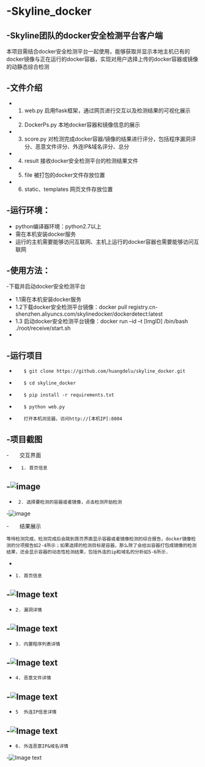 -Skyline_docker
===
-Skyline团队的docker安全检测平台客户端
---
 本项目需结合docker安全检测平台一起使用，能够获取并显示本地主机已有的docker镜像与正在运行的docker容器，实现对用户选择上传的docker容器或镜像的动静态综合检测  

-文件介绍
---
-	1. web.py    启用flask框架，通过网页进行交互以及检测结果的可视化展示
-	2. DockerPs.py    本地docker容器和镜像信息的展示
-    3. score.py  对检测完成docker容器/镜像的结果进行评分，包括程序漏洞评分、恶意文件评分、外连IP&域名评分、总分
-    4. result     接收docker安全检测平台的检测结果文件
-    5. file       被打包的docker文件存放位置
-    6. static、templates    网页文件存放位置


-运行环境：
---
- python编译器环境：python2.7以上
-	需在本机安装docker服务 
-	运行的主机需要能够访问互联网、主机上运行的docker容器也需要能够访问互联网  

-使用方法：
---
-下载并启动docker安全检测平台
-    1.1需在本机安装docker服务  
-    1.2下载docker安全检测平台镜像：docker pull registry.cn-shenzhen.aliyuncs.com/skylinedocker/dockerdetect:latest 
-    1.3 启动docker安全检测平台镜像：docker run –id –t [ImgID] /bin/bash ./root/receive/start.sh
-

-运行项目
----
-        $ git clone https://github.com/huangdelu/skyline_docker.git
-        $ cd skyline_docker
-        $ pip install -r requirements.txt
-        $ python web.py
-        打开本机浏览器，访问http://[本机IP]:8004  

-项目截图<br>  
---

-&emsp;&emsp;交互界面

-       1. 首页信息
-![image](https://github.com/huangdelu/skyline_docker/blob/master/img_folder/index.png)
-  
-      2. 选择要检测的容器或者镜像，点击检测开始检测
-![image](https://github.com/huangdelu/skyline_docker/blob/master/img_folder/chose.png)   


-&emsp;&emsp;结果展示</br>


    等待检测完成，检测完成后会跳到首页界面显示容器或者镜像检测的综合报告，docker镜像检测的分项报告如2-4所示；如果选择的检测目标是容器，那么除了会给出容器打包成镜像的检测结果，还会显示容器的动态性检测结果，包括外连的ip和域名的分析如5-6所示.   
-
-     1. 首页信息
-![Image text](https://github.com/huangdelu/skyline_docker/blob/master/img_folder/indexinfo.png)
-  
-     2. 漏洞详情   
-![Image text](https://github.com/huangdelu/skyline_docker/blob/master/img_folder/cveinfo.png)   
-  
-     3. 内置程序列表详情     
-![Image text](https://github.com/huangdelu/skyline_docker/blob/master/img_folder/program.png)   
- 
-     4. 恶意文件详情  
-![Image text](https://github.com/huangdelu/skyline_docker/blob/master/img_folder/evilfile.png)  
-   
-     5  外连IP信息详情  
-![Image text](https://github.com/huangdelu/skyline_docker/blob/master/img_folder/ipinfo.png)   
-
-     6. 外连恶意IP&域名详情 
-![Image text](https://github.com/huangdelu/skyline_docker/blob/master/img_folder/evilip.png) 
